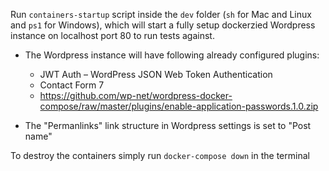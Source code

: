 Run `containers-startup` script inside the `dev` folder (`sh` for Mac and Linux and `ps1` for Windows), which will start a fully setup dockerzied Wordpress instance on localhost port 80 to run tests against.

- The Wordpress instance will have following already configured plugins:
  - JWT Auth – WordPress JSON Web Token Authentication
  - Contact Form 7
  - https://github.com/wp-net/wordpress-docker-compose/raw/master/plugins/enable-application-passwords.1.0.zip

- The "Permanlinks" link structure in Wordpress settings is set to "Post name"

To destroy the containers simply run `docker-compose down` in the terminal